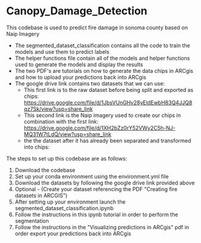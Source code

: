 # Canopy_Damage_Detection
This codebase is used to predict fire damage in sonoma county based on Naip Imagery

 - The segmented_dataset_classification contains all the code to train the models and use them to predict labels
 - The helper functions file contain all of the models and helper functions used to generate the models
and display the results
 - The two PDF's are tutorials on how to generate the data chips in ARCgis and how to upload your predictions back into ARCgis
 - The google drive link contains two datasets that we can use:
   - This first link is to the raw dataset before being split and exported as chips: https://drive.google.com/file/d/1JbsVUnGHv28yEldEwbH83Q4JJQ8qz7Sk/view?usp=share_link
   - This second link is the Naip imagery used to create our chips in combination with the first link:
  https://drive.google.com/file/d/1XH2bZz0rY52VWy2C5h-NJ-MQ31W7tLdQ/view?usp=share_link
   -  the the dataset after it has already been separated and transformed into chips:

The steps to set up this codebase are as follows:

1. Download the codebase
2. Set up your conda environment using the environment.yml file
3. Download the datasets by following the google drive link provided above
4. Optional - (Create your dataset referencing the PDF "Creating fire datasets in ARCGIS")
5. After setting up your environment launch the segmented_dataset_classification.ipynb
6. Follow the instructions in this ipynb tutorial in order to perform the segmentation
7. Follow the instructions in the "Visualizing predictions in ARCgis" pdf in order export your predictions back into ARCgis


